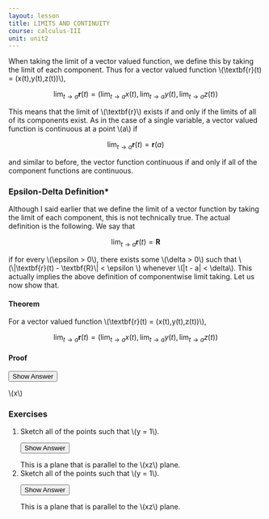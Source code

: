 ```yaml
---
layout: lesson
title: LIMITS AND CONTINUITY
course: calculus-III
unit: unit2
---
```


When taking the limit of a vector valued function, we define this by taking the limit of each component. Thus for a vector valued function \\(\textbf{r}(t) = (x(t),y(t),z(t))\\),

$$\lim_{t\to a} \textbf{r}(t) = \left(\lim_{t\to a}x(t) , \lim_{t\to a}y(t), \lim_{t\to a}z(t)\right) $$

This means that the limit of \\(\textbf{r}\\) exists if and only if the limits of all of its components exist. As in the case of a single variable, a vector valued function is continuous at a point \\(a\\) if 

$$ \lim_{t\to a}\textbf{r}(t) = \textbf{r}(a)$$

and similar to before, the vector function continuous if and only if all of the component functions are continuous. 




### Epsilon-Delta Definition*

Although I said earlier that we define the limit of a vector function by taking the limit of each component, this is not technically true. The actual definition is the following. We say that 

$$\lim_{t\to a} \textbf{r}(t) = \textbf{R}$$ 

if for every \\(\epsilon > 0\\), there exists some \\(\delta > 0\\) such that \\(\\|\textbf{r}(t) - \textbf{R}\\| < \epsilon \\) whenever \\(\|t - a\| < \delta\\). This actually implies the above definition of componentwise limit taking. Let us now show that.



#### Theorem
For a vector valued function \\(\textbf{r}(t) = (x(t),y(t),z(t))\\), 

$$\lim_{t\to a} \textbf{r}(t) = \left(\lim_{t\to a}x(t) , \lim_{t\to a}y(t), \lim_{t\to a}z(t)\right) $$

#### Proof



<button onclick="myFunction('answer')" class="answerButton">Show Answer</button>

<div  id="answer" class="answer">
\(x\)
</div>





### Exercises

<ol>
<li> <div> Sketch all of the points such that \(y = 1\). </div>

<button onclick="myFunction('answer2')" class="answerButton">Show Answer</button>
<div  id="answer2" class="answer">
This is a plane that is parallel to the \(xz\) plane. 
</div> </li>
<li> <div> Sketch all of the points such that \(y = 1\). </div>

<button onclick="myFunction('answer2')" class="answerButton">Show Answer</button>
<div  id="answer2" class="answer">
This is a plane that is parallel to the \(xz\) plane. 
</div> </li>
</ol>






